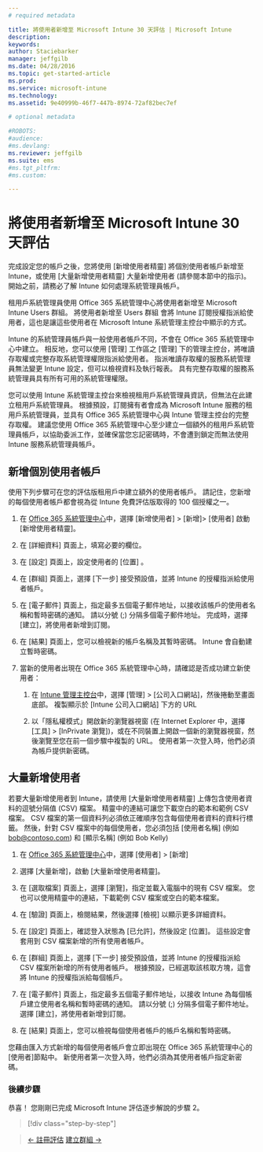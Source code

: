 ```yaml
---
# required metadata

title: 將使用者新增至 Microsoft Intune 30 天評估 | Microsoft Intune
description:
keywords:
author: Staciebarker
manager: jeffgilb
ms.date: 04/28/2016
ms.topic: get-started-article
ms.prod:
ms.service: microsoft-intune
ms.technology:
ms.assetid: 9e40999b-46f7-447b-8974-72af82bec7ef

# optional metadata

#ROBOTS:
#audience:
#ms.devlang:
ms.reviewer: jeffgilb
ms.suite: ems
#ms.tgt_pltfrm:
#ms.custom:

---
```


# 將使用者新增至 Microsoft Intune 30 天評估
完成設定您的帳戶之後，您將使用 [新增使用者精靈] 將個別使用者帳戶新增至 Intune，或使用 [大量新增使用者精靈] 大量新增使用者 (請參閱本節中的指示)。  開始之前，請務必了解 Intune 如何處理系統管理員帳戶。

租用戶系統管理員使用 Office 365 系統管理中心將使用者新增至 Microsoft Intune Users 群組。 將使用者新增至  Users 群組 會將 Intune 訂閱授權指派給使用者，這也是讓這些使用者在 Microsoft Intune 系統管理主控台中顯示的方式。

Intune 的系統管理員帳戶與一般使用者帳戶不同，不會在 Office 365 系統管理中心中建立。 相反地，您可以使用 [管理] 工作區之 [管理] 下的管理主控台，將唯讀存取權或完整存取系統管理權限指派給使用者。 指派唯讀存取權的服務系統管理員無法變更 Intune 設定，但可以檢視資料及執行報表。 具有完整存取權的服務系統管理員具有所有可用的系統管理權限。

您可以使用 Intune 系統管理主控台來檢視租用戶系統管理員資訊，但無法在此建立租用戶系統管理員。 根據預設，訂閱擁有者會成為 Microsoft Intune 服務的租用戶系統管理員，並具有 Office 365 系統管理中心與 Intune 管理主控台的完整存取權。 建議您使用 Office 365 系統管理中心至少建立一個額外的租用戶系統管理員帳戶，以協助委派工作，並確保當您忘記密碼時，不會遭到鎖定而無法使用 Intune 服務系統管理員帳戶。

## 新增個別使用者帳戶
使用下列步驟可在您的評估版租用戶中建立額外的使用者帳戶。 請記住，您新增的每個使用者帳戶都會視為從 Intune 免費評估版取得的 100 個授權之一。

1.  在 [Office 365 系統管理中心](http://go.microsoft.com/fwlink/p/?LinkId=698854)中，選擇 [新增使用者] &gt; [新增]&gt; [使用者] 啟動 [新增使用者精靈]。

2.  在 [詳細資料] 頁面上，填寫必要的欄位。

3.  在 [設定]  頁面上，設定使用者的 [位置]  。

4.  在 [群組] 頁面上，選擇 [下一步] 接受預設值，並將 Intune 的授權指派給使用者帳戶。

5.  在 [電子郵件] 頁面上，指定最多五個電子郵件地址，以接收該帳戶的使用者名稱和暫時密碼的通知。 請以分號 (;) 分隔多個電子郵件地址。 完成時，選擇 [建立]，將使用者新增到訂閱。

6.  在 [結果]  頁面上，您可以檢視新的帳戶名稱及其暫時密碼。 Intune 會自動建立暫時密碼。

7.  當新的使用者出現在 Office 365 系統管理中心時，請確認是否成功建立新使用者：

    1.  在 [Intune 管理主控台](https://manage.microsoft.com/)中，選擇 [管理] &gt; [公司入口網站]，然後捲動至畫面底部。 複製顯示於 [Intune 公司入口網站] 下方的 URL

    2.  以「隱私權模式」開啟新的瀏覽器視窗 (在 Internet Explorer 中，選擇 [工具] &gt; [InPrivate 瀏覽])，或在不同裝置上開啟一個新的瀏覽器視窗，然後瀏覽至您在前一個步驟中複製的 URL。 使用者第一次登入時，他們必須為帳戶提供新密碼。

## 大量新增使用者
若要大量新增使用者到 Intune，請使用 [大量新增使用者精靈] 上傳包含使用者資料的逗號分隔值 (CSV) 檔案。 精靈中的連結可讓您下載空白的範本和範例 CSV 檔案。 CSV 檔案的第一個資料列必須依正確順序包含每個使用者資料的資料行標籤。 然後，針對 CSV 檔案中的每個使用者，您必須包括 [使用者名稱] (例如 bob@contoso.com) 和 [顯示名稱] (例如 Bob Kelly)

1.  在 [Office 365 系統管理中心](http://go.microsoft.com/fwlink/p/?LinkId=698854)中，選擇 [使用者] &gt; [新增]

2.  選擇 [大量新增]，啟動 [大量新增使用者精靈]。

3.  在 [選取檔案] 頁面上，選擇 [瀏覽]，指定並載入電腦中的現有 CSV 檔案。 您也可以使用精靈中的連結，下載範例 CSV 檔案或空白的範本檔案。

4.  在 [驗證] 頁面上，檢閱結果，然後選擇 [檢視] 以顯示更多詳細資料。

5.  在 [設定] 頁面上，確認登入狀態為 [已允許]，然後設定 [位置]。 這些設定會套用到 CSV 檔案新增的所有使用者帳戶。

6.  在 [群組] 頁面上，選擇 [下一步] 接受預設值，並將 Intune 的授權指派給 CSV 檔案所新增的所有使用者帳戶。 根據預設，已經選取該核取方塊，這會將 Intune 的授權指派給每個帳戶。

7.  在 [電子郵件] 頁面上，指定最多五個電子郵件地址，以接收 Intune 為每個帳戶建立使用者名稱和暫時密碼的通知。 請以分號 (;) 分隔多個電子郵件地址。 選擇 [建立]，將使用者新增到訂閱。

8.  在 [結果]  頁面上，您可以檢視每個使用者帳戶的帳戶名稱和暫時密碼。

您藉由匯入方式新增的每個使用者帳戶會立即出現在 Office 365 系統管理中心的 [使用者]節點中。 新使用者第一次登入時，他們必須為其使用者帳戶指定新密碼。

### 後續步驟
恭喜！ 您剛剛已完成 Microsoft Intune 評估逐步解說的步驟 2。

>[!div class="step-by-step"]

>[&larr; 註冊評估](.\get-started-with-a-30-day-trial-of-microsoft-intune-step-1.md)     [建立群組 &rarr;](.\get-started-with-a-30-day-trial-of-microsoft-intune-step-3.md)  


<!--HONumber=May16_HO2-->


